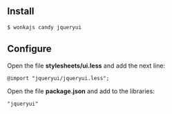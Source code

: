 ## Install

```sh
$ wonkajs candy jqueryui
```

## Configure

Open the file **stylesheets/ui.less** and add the next line:

```less
@import "jqueryui/jqueryui.less";
```

Open the file **package.json** and add to the libraries:

```
"jqueryui"
```